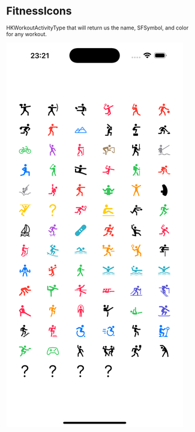 # FitnessIcons
HKWorkoutActivityType that will return us the name, SFSymbol, and color for any workout.

![screenshot](screenshot/info.png)
